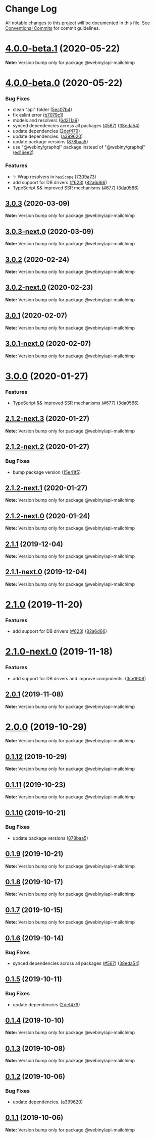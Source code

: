 # Change Log

All notable changes to this project will be documented in this file.
See [Conventional Commits](https://conventionalcommits.org) for commit guidelines.

# [4.0.0-beta.1](https://github.com/webiny/webiny-js/compare/v4.0.0-beta.0...v4.0.0-beta.1) (2020-05-22)

**Note:** Version bump only for package @webiny/api-mailchimp





# [4.0.0-beta.0](https://github.com/webiny/webiny-js/compare/v1.15.1...v4.0.0-beta.0) (2020-05-22)


### Bug Fixes

* clean "api" folder ([5ec07b4](https://github.com/webiny/webiny-js/commit/5ec07b4d866f5f1c953c07b2483018a7ea5981e1))
* fix eslint error ([b7079c1](https://github.com/webiny/webiny-js/commit/b7079c1f61209e5096350598da5d8f6101e5959d))
* models and resolvers ([6d311a9](https://github.com/webiny/webiny-js/commit/6d311a9d2d9598c1e8bb4a4fafe48efb1495df8d))
* synced dependencies across all packages ([#567](https://github.com/webiny/webiny-js/issues/567)) ([38eda54](https://github.com/webiny/webiny-js/commit/38eda547bead6e8a2c46875730bbcd8f1227e475))
* update dependencies ([2def479](https://github.com/webiny/webiny-js/commit/2def479886ed356e7981b7be61b957edcc87f887))
* update dependencies. ([a399620](https://github.com/webiny/webiny-js/commit/a3996203dc726709582fb39eb98143be62e2d2ca))
* update package versions ([878baa5](https://github.com/webiny/webiny-js/commit/878baa51dd747e3a2962da89cbb68ea15779a04f))
* use "@webiny/graphql" package instead of "@webiny/graphql" ([ed16ee2](https://github.com/webiny/webiny-js/commit/ed16ee2f02dbd268f81618e67b75f152e89b6de6))


### Features

* ✨  Wrap resolvers in `hasScope` ([7309a73](https://github.com/webiny/webiny-js/commit/7309a73c863d1bd3dbc41ea2b73864010407414d))
* add support for DB drivers ([#623](https://github.com/webiny/webiny-js/issues/623)) ([82a6d66](https://github.com/webiny/webiny-js/commit/82a6d66d5ad96e4da13c035d2524c03bd50a7dff))
* TypeScript && improved SSR mechanisms ([#677](https://github.com/webiny/webiny-js/issues/677)) ([3da0566](https://github.com/webiny/webiny-js/commit/3da0566f29e1d46df0e7c357be0b42bdaa4c7d2b))





## [3.0.3](https://github.com/webiny/webiny-js/compare/@webiny/api-mailchimp@3.0.3-next.0...@webiny/api-mailchimp@3.0.3) (2020-03-09)

**Note:** Version bump only for package @webiny/api-mailchimp





## [3.0.3-next.0](https://github.com/webiny/webiny-js/compare/@webiny/api-mailchimp@3.0.2...@webiny/api-mailchimp@3.0.3-next.0) (2020-03-09)

**Note:** Version bump only for package @webiny/api-mailchimp





## [3.0.2](https://github.com/webiny/webiny-js/compare/@webiny/api-mailchimp@3.0.2-next.0...@webiny/api-mailchimp@3.0.2) (2020-02-24)

**Note:** Version bump only for package @webiny/api-mailchimp





## [3.0.2-next.0](https://github.com/webiny/webiny-js/compare/@webiny/api-mailchimp@3.0.1...@webiny/api-mailchimp@3.0.2-next.0) (2020-02-23)

**Note:** Version bump only for package @webiny/api-mailchimp





## [3.0.1](https://github.com/webiny/webiny-js/compare/@webiny/api-mailchimp@3.0.1-next.0...@webiny/api-mailchimp@3.0.1) (2020-02-07)

**Note:** Version bump only for package @webiny/api-mailchimp





## [3.0.1-next.0](https://github.com/webiny/webiny-js/compare/@webiny/api-mailchimp@3.0.0...@webiny/api-mailchimp@3.0.1-next.0) (2020-02-07)

**Note:** Version bump only for package @webiny/api-mailchimp





# [3.0.0](https://github.com/webiny/webiny-js/compare/@webiny/api-mailchimp@2.1.1...@webiny/api-mailchimp@3.0.0) (2020-01-27)


### Features

* TypeScript && improved SSR mechanisms ([#677](https://github.com/webiny/webiny-js/issues/677)) ([3da0566](https://github.com/webiny/webiny-js/commit/3da0566f29e1d46df0e7c357be0b42bdaa4c7d2b))





## [2.1.2-next.3](https://github.com/webiny/webiny-js/compare/@webiny/api-mailchimp@2.1.2-next.2...@webiny/api-mailchimp@2.1.2-next.3) (2020-01-27)

**Note:** Version bump only for package @webiny/api-mailchimp





## [2.1.2-next.2](https://github.com/webiny/webiny-js/compare/@webiny/api-mailchimp@2.1.2-next.1...@webiny/api-mailchimp@2.1.2-next.2) (2020-01-27)


### Bug Fixes

* bump package version ([15e41f5](https://github.com/webiny/webiny-js/commit/15e41f5eb47bfc9b7e1113b861ed42b6802fd0b4))





## [2.1.2-next.1](https://github.com/webiny/webiny-js/compare/@webiny/api-mailchimp@2.1.2-next.0...@webiny/api-mailchimp@2.1.2-next.1) (2020-01-27)

**Note:** Version bump only for package @webiny/api-mailchimp





## [2.1.2-next.0](https://github.com/webiny/webiny-js/compare/@webiny/api-mailchimp@2.1.1...@webiny/api-mailchimp@2.1.2-next.0) (2020-01-24)

**Note:** Version bump only for package @webiny/api-mailchimp





## [2.1.1](https://github.com/webiny/webiny-js/compare/@webiny/api-mailchimp@2.1.1-next.0...@webiny/api-mailchimp@2.1.1) (2019-12-04)

**Note:** Version bump only for package @webiny/api-mailchimp





## [2.1.1-next.0](https://github.com/webiny/webiny-js/compare/@webiny/api-mailchimp@2.1.0...@webiny/api-mailchimp@2.1.1-next.0) (2019-12-04)

**Note:** Version bump only for package @webiny/api-mailchimp





# [2.1.0](https://github.com/webiny/webiny-js/compare/@webiny/api-mailchimp@2.0.1...@webiny/api-mailchimp@2.1.0) (2019-11-20)


### Features

* add support for DB drivers ([#623](https://github.com/webiny/webiny-js/issues/623)) ([82a6d66](https://github.com/webiny/webiny-js/commit/82a6d66d5ad96e4da13c035d2524c03bd50a7dff))





# [2.1.0-next.0](https://github.com/webiny/webiny-js/compare/@webiny/api-mailchimp@2.0.1...@webiny/api-mailchimp@2.1.0-next.0) (2019-11-18)


### Features

* add support for DB drivers and improve components. ([3ce1908](https://github.com/webiny/webiny-js/commit/3ce1908))





## [2.0.1](https://github.com/webiny/webiny-js/compare/@webiny/api-mailchimp@2.0.0...@webiny/api-mailchimp@2.0.1) (2019-11-08)

**Note:** Version bump only for package @webiny/api-mailchimp





# [2.0.0](https://github.com/webiny/webiny-js/compare/@webiny/api-mailchimp@0.1.12...@webiny/api-mailchimp@2.0.0) (2019-10-29)

**Note:** Version bump only for package @webiny/api-mailchimp





## [0.1.12](https://github.com/webiny/webiny-js/compare/@webiny/api-mailchimp@0.1.11...@webiny/api-mailchimp@0.1.12) (2019-10-29)

**Note:** Version bump only for package @webiny/api-mailchimp





## [0.1.11](https://github.com/webiny/webiny-js/compare/@webiny/api-mailchimp@0.1.10...@webiny/api-mailchimp@0.1.11) (2019-10-23)

**Note:** Version bump only for package @webiny/api-mailchimp





## [0.1.10](https://github.com/webiny/webiny-js/compare/@webiny/api-mailchimp@0.1.9...@webiny/api-mailchimp@0.1.10) (2019-10-21)


### Bug Fixes

* update package versions ([878baa5](https://github.com/webiny/webiny-js/commit/878baa51dd747e3a2962da89cbb68ea15779a04f))





## [0.1.9](https://github.com/webiny/webiny-js/compare/@webiny/api-mailchimp@0.1.8...@webiny/api-mailchimp@0.1.9) (2019-10-21)

**Note:** Version bump only for package @webiny/api-mailchimp





## [0.1.8](https://github.com/webiny/webiny-js/compare/@webiny/api-mailchimp@0.1.7...@webiny/api-mailchimp@0.1.8) (2019-10-17)

**Note:** Version bump only for package @webiny/api-mailchimp





## [0.1.7](https://github.com/webiny/webiny-js/compare/@webiny/api-mailchimp@0.1.6...@webiny/api-mailchimp@0.1.7) (2019-10-15)

**Note:** Version bump only for package @webiny/api-mailchimp





## [0.1.6](https://github.com/webiny/webiny-js/compare/@webiny/api-mailchimp@0.1.5...@webiny/api-mailchimp@0.1.6) (2019-10-14)


### Bug Fixes

* synced dependencies across all packages ([#567](https://github.com/webiny/webiny-js/issues/567)) ([38eda54](https://github.com/webiny/webiny-js/commit/38eda547bead6e8a2c46875730bbcd8f1227e475))





## [0.1.5](https://github.com/webiny/webiny-js/compare/@webiny/api-mailchimp@0.1.4...@webiny/api-mailchimp@0.1.5) (2019-10-11)


### Bug Fixes

* update dependencies ([2def479](https://github.com/webiny/webiny-js/commit/2def479886ed356e7981b7be61b957edcc87f887))





## [0.1.4](https://github.com/webiny/webiny-js/compare/@webiny/api-mailchimp@0.1.3...@webiny/api-mailchimp@0.1.4) (2019-10-10)

**Note:** Version bump only for package @webiny/api-mailchimp





## [0.1.3](https://github.com/webiny/webiny-js/compare/@webiny/api-mailchimp@0.1.2...@webiny/api-mailchimp@0.1.3) (2019-10-08)

**Note:** Version bump only for package @webiny/api-mailchimp





## [0.1.2](https://github.com/webiny/webiny-js/compare/@webiny/api-mailchimp@0.1.1...@webiny/api-mailchimp@0.1.2) (2019-10-06)


### Bug Fixes

* update dependencies. ([a399620](https://github.com/webiny/webiny-js/commit/a399620))





## [0.1.1](https://github.com/webiny/webiny-js/compare/@webiny/api-mailchimp@0.1.0...@webiny/api-mailchimp@0.1.1) (2019-10-06)

**Note:** Version bump only for package @webiny/api-mailchimp
